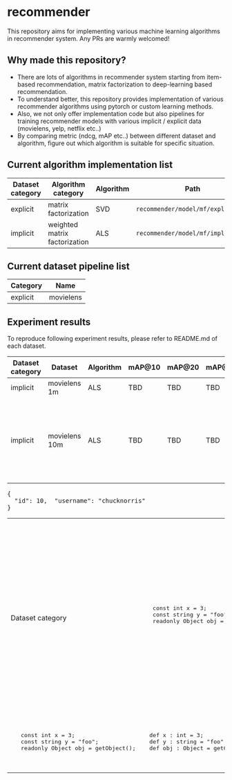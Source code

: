 # recommender

This repository aims for implementing various machine learning algorithms in recommender system. Any PRs are warmly welcomed!

## Why made this repository?
- There are lots of algorithms in recommender system starting from item-based recommendation, matrix factorization to deep-learning based recommendation.
- To understand better, this repository provides implementation of various recommender algorithms using pytorch or custom learning methods.
- Also, we not only offer implementation code but also pipelines for training recommender models with various implicit / explicit data (movielens, yelp, netflix etc..)
- By comparing metric (ndcg, mAP etc..) between different dataset and algorithm, figure out which algorithm is suitable for specific situation.

## Current algorithm implementation list

|Dataset category|Algorithm category|Algorithm|Path|
|----------------|---|---|---|
|explicit|matrix factorization|SVD|`recommender/model/mf/explicit_mf`|
|implicit|weighted matrix factorization|ALS|`recommender/model/mf/implicit_mf`|

## Current dataset pipeline list

|Category|Name|
|----------------|---|
|explicit|movielens|

## Experiment results

To reproduce following experiment results, please refer to README.md of each dataset.

|Dataset category|Dataset|Algorithm|mAP@10|mAP@20|mAP@50|NDCG@10|NDCG@20|NDCG@50|
|----------------|-------|---------|------|------|------|-------|-------|-------|
|implicit|movielens 1m|ALS|TBD|TBD|TBD|TBD|TBD|TBD|
|implicit|movielens 10m|ALS|TBD|TBD|TBD|TBD|TBD|<pre lang="bash">python3 recommender/train/mf/implicit_mf.py \ &#13; --dataset movielens \ &#13;  --epochs 100 \ &#13;  --num_factors 10 \ &#13;  --test_ratio 0.2 \ &#13;  --random_state 42 \ &#13;  --movielens_data_type ml-1m \ &#13;  --model_path "../als_ml_1m.pkl" \ &#13;  --log_path "../als_ml_1m.log" </pre>|



<pre lang="json">{&#10;  "id": 10,&#13;  "username": "chucknorris"&#10;}</pre>

<table>
<tr>
<td>
   Dataset category
</td>
<td>
   <pre lang="csharp">
   const int x = 3;
   const string y = "foo";
   readonly Object obj = getObject();
   </pre>
</td>
<td>
  <pre lang="nemerle">
  def x : int = 3;
  def y : string = "foo";
  def obj : Object = getObject();
  </pre>
</td>
<td>
  Variables defined with <code>def</code> cannot be changed once defined. This is similar to <code>readonly</code> or <code>const</code> in C# or <code>final</code> in Java. Most variables in Nemerle aren't explicitly typed like this.
</td>

<tr>
<td>
   <pre lang="csharp">
   const int x = 3;
   const string y = "foo";
   readonly Object obj = getObject();
   </pre>
</td>
<td>
  <pre lang="nemerle">
  def x : int = 3;
  def y : string = "foo";
  def obj : Object = getObject();
  </pre>
</td>
<td>
  Variables defined with <code>def</code> cannot be changed once defined. This is similar to <code>readonly</code> or <code>const</code> in C# or <code>final</code> in Java. Most variables in Nemerle aren't explicitly typed like this.
</td>

</tr>